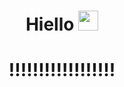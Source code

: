 ### 
<h1 align="center"> Hiello
<img src="https://tenor.com/ru/view/eyes-gif-27150491"" height="32"/></h1>
<h1 align="center"> !!!!!!!!!!!!!!!!!!
<!--
**fitsui/fitsui** is a ✨ _special_ ✨ repository because its `README.md` (this file) appears on your GitHub profile.

Here are some ideas to get you started:


